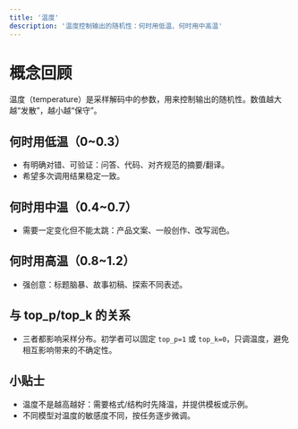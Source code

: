 ```yaml
---
title: '温度'
description: '温度控制输出的随机性：何时用低温、何时用中高温'
---
```


# 概念回顾

温度（temperature）是采样解码中的参数，用来控制输出的随机性。数值越大越“发散”，越小越“保守”。

## 何时用低温（0~0.3）

- 有明确对错、可验证：问答、代码、对齐规范的摘要/翻译。
- 希望多次调用结果稳定一致。

## 何时用中温（0.4~0.7）

- 需要一定变化但不能太跳：产品文案、一般创作、改写润色。

## 何时用高温（0.8~1.2）

- 强创意：标题脑暴、故事初稿、探索不同表述。

## 与 top_p/top_k 的关系

- 三者都影响采样分布。初学者可以固定 `top_p=1` 或 `top_k=0`，只调温度，避免相互影响带来的不确定性。

## 小贴士

- 温度不是越高越好：需要格式/结构时先降温，并提供模板或示例。
- 不同模型对温度的敏感度不同，按任务逐步微调。
